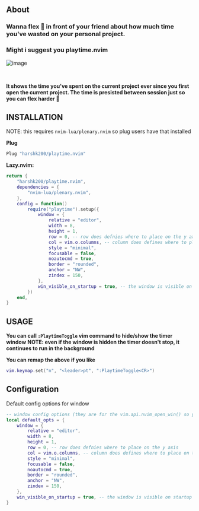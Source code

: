 ## About
### Wanna flex 💪 in front of your friend about how much time you've wasted on your personal project.
### Might i suggest you playtime.nvim
![image](https://github.com/user-attachments/assets/a6c426ca-e681-4faa-92dd-45b190da0c89)

<br/>

**It shows the time you've spent on the current project ever since you first open the current project. The time is presisted between session just so you can flex harder 💪**

## INSTALLATION

NOTE: this requires `nvim-lua/plenary.nvim` so plug users have that installed

**Plug**
```lua
Plug "harshk200/playtime.nvim"
```


**Lazy.nvim:**
```lua
return {
    "harshk200/playtime.nvim",
	dependencies = {
		"nvim-lua/plenary.nvim",
	},
	config = function()
		require("playtime").setup({
			window = {
				relative = "editor",
				width = 8,
				height = 1,
				row = 0, -- row does defnies where to place on the y axis
				col = vim.o.columns, -- column does defines where to place on the x axis
				style = "minimal",
				focusable = false,
				noautocmd = true,
				border = "rounded",
				anchor = "NW",
				zindex = 150,
			},
			win_visible_on_startup = true, -- the window is visible on startup by default
		})
	end,
}
```

## USAGE
**You can call `:PlaytimeToggle` vim command to hide/show the timer window**
**NOTE: even if the window is hidden the timer doesn't stop, it continues to run in the background**

**You can remap the above if you like**
```lua
vim.keymap.set("n", "<leader>pt", ":PlaytimeToggle<CR>")
```

## Configuration
Default config options for window
```lua
-- window config options (they are for the vim.api.nvim_open_win() so you can provide anything you want for your styling)
local default_opts = {
    window = {
        relative = "editor",
        width = 8,
        height = 1,
        row = 0, -- row does defnies where to place on the y axis
        col = vim.o.columns, -- column does defines where to place on the x axis
        style = "minimal",
        focusable = false,
        noautocmd = true,
        border = "rounded",
        anchor = "NW",
        zindex = 150,
    },
    win_visible_on_startup = true, -- the window is visible on startup by default
}
```
